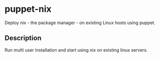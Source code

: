 # puppet-nix

Deploy nix - the package manager - on existing Linux hosts using puppet.

## Description

Run multi user installation and start using nix on existing linux servers.
